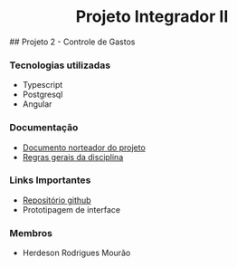 <div align="center">
    <h1>
        Projeto Integrador II
    </h1>
</div>
## Projeto 2 - Controle de Gastos

### Tecnologias utilizadas

* Typescript
* Postgresql
* Angular

### Documentação 

* [Documento norteador do projeto](https://github.com/HerdesonMourao/projeto-integrador-2/blob/master/Docs/descricao_projeto.pdf)
* [Regras gerais da disciplina](https://github.com/HerdesonMourao/projeto-integrador-2/blob/master/Docs/regras_gerais.pdf)

### Links Importantes

* [Repositório github](https://github.com/HerdesonMourao/projeto-integrador-2)
* Prototipagem de interface

### Membros

* Herdeson Rodrigues Mourão